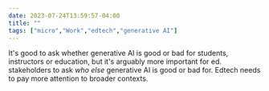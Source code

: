 ---date: 2023-07-24T13:59:57-04:00title: ""tags: ["micro","Work","edtech","generative AI"]---It's good to ask whether generative AI is good or bad for students, instructors or education, but it's arguably more important for ed. stakeholders to ask *who else* generative AI is good or bad for. Edtech needs to pay more attention to broader contexts.